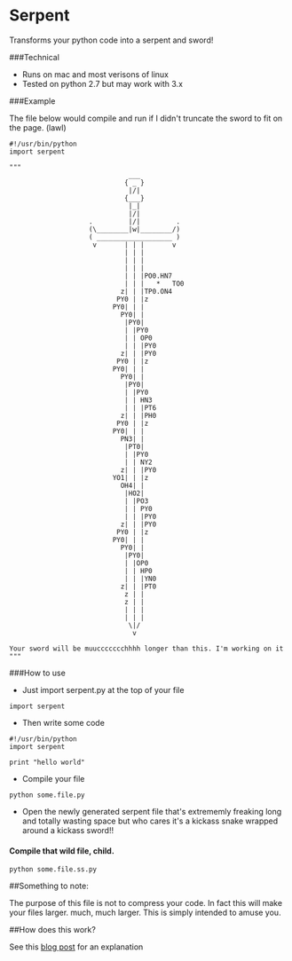 Serpent
=======
Transforms your python code into a serpent and sword!

###Technical

- Runs on mac and most verisons of linux
- Tested on python 2.7 but may work with 3.x

###Example

The file below would compile and run if I didn't truncate the sword to fit on the page. (lawl)

```
#!/usr/bin/python
import serpent

"""
                              ___
                             { _ }
                              |/|
                             {___}
                              |_|
                              |/|
                    .         |/|         .
                    (\________|w|________/)
                    ( ___________________ )
                     v       | | |       v
                             | | |
                             | | |
                             | | |
                             | | |PO0.HN7
                             | | |   *   TO0
                            z| | |TP0.ON4
                           PY0 | |z
                          PY0| | |
                            PY0| |
                             |PY0|
                             | |PY0
                             | | OP0
                             | | |PY0
                            z| | |PY0
                           PY0 | |z
                          PY0| | |
                            PY0| |
                             |PY0|
                             | |PY0
                             | | HN3
                             | | |PT6
                            z| | |PH0
                           PY0 | |z
                          PY0| | |
                            PN3| |
                             |PT0|
                             | |PY0
                             | | NY2
                            z| | |PY0
                          YO1| | |z
                            OH4| |
                             |HO2|
                             | |PO3
                             | | PY0
                             | | |PY0
                            z| | |PY0
                           PY0 | |z
                          PY0| | |
                            PY0| |
                             |PY0|
                             | |OP0
                             | | HP0
                             | | |YN0
                            z| | |PT0
                             z | |
                             z | |
                             | | |
                             | | |
                              \|/
                               v
                               
Your sword will be muuccccccchhhh longer than this. I'm working on it
"""
```

###How to use

- Just import serpent.py at the top of your file

```
import serpent
```

- Then write some code

```
#!/usr/bin/python
import serpent

print "hello world"
```

- Compile your file

```
python some.file.py
```

- Open the newly generated serpent file that's extrememly freaking long and totally wasting space but who cares it's a kickass snake wrapped around a kickass sword!!

#### Compile that wild file, child.

```
python some.file.ss.py
```

##Something to note:

The purpose of this file is not to compress your code. In fact this will make your files larger. much, much larger. This is simply intended to amuse you.

##How does this work?

See this [blog post](http://kendalharland.net/Stories/Generating-a-Snake-and-Sword-from-Python-Code) for an explanation
